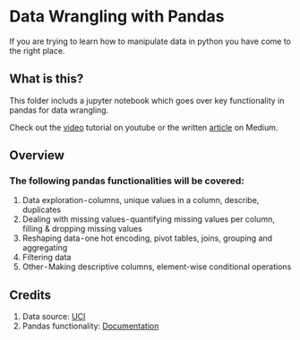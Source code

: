 # Data Wrangling with Pandas

If you are trying to learn how to manipulate data in python you have come to the right place. 

## What is this?

This folder includs a jupyter notebook which goes over key functionality in pandas for data wrangling.

Check out the [video](https://www.youtube.com) tutorial on youtube or the written [article](https://towardsdatascience.com/data-wrangling-with-pandas-5b0be151df4e) on Medium. 

## Overview

### The following pandas functionalities  will be covered:

1. Data exploration - columns, unique values in a column, describe, duplicates
1. Dealing with missing values - quantifying missing values per column, filling & dropping missing values
1. Reshaping data - one hot encoding, pivot tables, joins, grouping and aggregating
1. Filtering data
1. Other - Making descriptive columns, element-wise conditional operations

## Credits
1. Data source: [UCI](https://archive.ics.uci.edu/ml/datasets/Breast+Cancer+Wisconsin+(Diagnostic))
1. Pandas functionality: [Documentation](https://pandas.pydata.org/)

